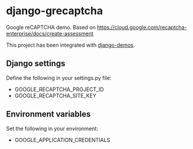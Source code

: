 # django-grecaptcha
Google reCAPTCHA demo.
Based on https://cloud.google.com/recaptcha-enterprise/docs/create-assessment

This project has been integrated with <A href="https://github.com/dwiest/django-demos">django-demos</A>.

Django settings
---------------
Define the following in your settings.py file:
- GOOGLE_RECAPTCHA_PROJECT_ID
- GOOGLE_RECAPTCHA_SITE_KEY

Environment variables
---------------------
Set the following in your environment:
- GOOGLE_APPLICATION_CREDENTIALS
